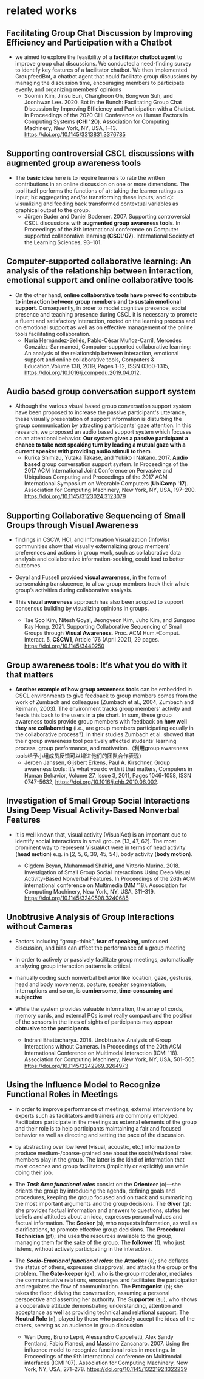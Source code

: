 # related works

## Facilitating Group Chat Discussion by Improving Efficiency and Participation with a Chatbot


* we aimed to explore the feasibility of a **facilitator chatbot agent** to improve group chat discussions. We conducted a need-finding survey to identify key features of a facilitator chatbot. We then implemented GroupfeedBot, a chatbot agent that could facilitate group discussions by managing the discussion time, encouraging members to participate evenly, and organizing members' opinions
  * Soomin Kim, Jinsu Eun, Changhoon Oh, Bongwon Suh, and Joonhwan Lee. 2020. Bot in the Bunch: Facilitating Group Chat Discussion by Improving Efficiency and Participation with a Chatbot. In Proceedings of the 2020 CHI Conference on Human Factors in Computing Systems (**CHI '20**). Association for Computing Machinery, New York, NY, USA, 1–13. https://doi.org/10.1145/3313831.3376785


## Supporting controversial CSCL discussions with augmented group awareness tools

* The **basic idea** here is to require learners to rate the written contributions in an online discussion on one or more dimensions. The tool itself performs the functions of a): taking the learner ratings as input; b): aggregating and/or transforming these inputs; and c): visualizing and feeding back transformed contextual variables as graphical output to the group.
  * Jürgen Buder and Daniel Bodemer. 2007. Supporting controversial CSCL discussions with **augmented group awareness tools**. In Proceedings of the 8th international conference on Computer supported collaborative learning (**CSCL'07**). International Society of the Learning Sciences, 93–101.



## Computer-supported collaborative learning: An analysis of the relationship between interaction, emotional support and online collaborative tools


* On the other hand, **online collaborative tools have proved to contribute to interaction between group members and to sustain emotional support**. Consequently, in order to model cognitive presence, social presence and teaching presence during CSCL it is necessary to promote a fluent and satisfactory interaction, rooted on the learning process and on emotional support as well as on effective management of the online tools facilitating collaboration.
  * Nuria Hernández-Sellés,  Pablo-César Muñoz-Carril, Mercedes González-Sanmamed, Computer-supported collaborative learning: An analysis of the relationship between interaction, emotional support and online collaborative tools, Computers & Education,Volume 138, 2019, Pages 1-12, ISSN 0360-1315, https://doi.org/10.1016/j.compedu.2019.04.012.


## Audio based group conversation support system


* Although the various visual based group conversation support system have been proposed to increase the passive participant's utterance, these visually presentation of support information is disturbing the group communication by attracting participants' gaze attention. In this research, we proposed an audio based support system which focuses on an attentional behavior. **Our system gives a passive participant a chance to take next speaking turn by leading a mutual gaze with a current speaker with providing audio stimuli to them**. 
  * Rurika Shimizu, Yutaka Takase, and Yukiko I Nakano. 2017. **Audio based** group conversation support system. In Proceedings of the 2017 ACM International Joint Conference on Pervasive and Ubiquitous Computing and Proceedings of the 2017 ACM International Symposium on Wearable Computers (**UbiComp '17**). Association for Computing Machinery, New York, NY, USA, 197–200. https://doi.org/10.1145/3123024.3123079


## Supporting Collaborative Sequencing of Small Groups through Visual Awareness


* findings in CSCW, HCI, and Information Visualization (InfoVis) communities show that visually externalizing group members’ preferences and actions in group work, such as collaborative data analysis and collaborative information-seeking, could lead to better outcomes.
  
* Goyal and Fussell provided **visual awareness**, in the form of sensemaking translucence, to allow group members track their whole group’s activities during collaborative analysis.
  
* This **visual awareness** approach has also been adopted to support consensus building by visualizing opinions in groups.
  
  * Tae Soo Kim, Nitesh Goyal, Jeongyeon Kim, Juho Kim, and Sungsoo Ray Hong. 2021. Supporting Collaborative Sequencing of Small Groups through **Visual Awareness**. Proc. ACM Hum.-Comput. Interact. 5, **CSCW1**, Article 176 (April 2021), 29 pages. https://doi.org/10.1145/3449250



## Group awareness tools: It’s what you do with it that matters

* **Another example of how group awareness tools** can be embedded in CSCL environments to give feedback to group members comes from the work of Zumbach and colleagues (Zumbach et al., 2004, Zumbach and Reimann, 2003). The environment tracks group members’ activity and feeds this back to the users in a pie chart. In sum, these group awareness tools provide group members with feedback on **how well they are collaborating** (i.e., are group members participating equally in the collaborative process?). In their studies Zumbach et al. showed that their group awareness tool positively affected students’ learning process, group performance, and motivation.（利用group awareness tools给予小组成员反馈可以增进他们的团队合作表现）
  * Jeroen Janssen, Gijsbert Erkens, Paul A. Kirschner, Group awareness tools: It’s what you do with it that matters, Computers in Human Behavior, Volume 27, Issue 3, 2011, Pages 1046-1058, ISSN 0747-5632, https://doi.org/10.1016/j.chb.2010.06.002.



## Investigation of Small Group Social Interactions Using Deep Visual Activity-Based Nonverbal Features

* It is well known that, visual activity (VisualAct) is an important cue to identify social interactions in small groups [13, 47, 62]. The most prominent way to represent VisualAct were in terms of head activity (**head motion**) e.g. in [2, 5, 6, 39, 45, 54], body activity (**body motion**).

  * Cigdem Beyan, Muhammad Shahid, and Vittorio Murino. 2018. Investigation of Small Group Social Interactions Using Deep Visual Activity-Based Nonverbal Features. In Proceedings of the 26th ACM international conference on Multimedia (MM '18). Association for Computing Machinery, New York, NY, USA, 311–319. https://doi.org/10.1145/3240508.3240685



## Unobtrusive Analysis of Group Interactions without Cameras

* Factors including “group-think”, **fear of speaking**, unfocused discussion, and bias can affect the performance of a group meeting
  
* In order to actively or passively facilitate group meetings, automatically analyzing group interaction patterns is critical.

* manually coding such nonverbal behavior like location, gaze, gestures, head and body movements, posture, speaker segmentation, interruptions and so on, is **cumbersome, time-consuming and subjective**

* While the system provides valuable information, the array of cords, memory cards, and external PCs is not really compact and the position of the sensors in the lines of sights of participants may **appear obtrusive to the participants**.

  * Indrani Bhattacharya. 2018. Unobtrusive Analysis of Group Interactions without Cameras. In Proceedings of the 20th ACM International Conference on Multimodal Interaction (ICMI '18). Association for Computing Machinery, New York, NY, USA, 501–505. https://doi.org/10.1145/3242969.3264973




## Using the Influence Model to Recognize Functional Roles in Meetings


* In order to improve performance of meetings, external interventions by experts such as facilitators and trainers are commonly employed. Facilitators participate in the meetings as external elements of the group and their role is to help participants maintaining a fair and focused behavior as well as directing and setting the pace of the discussion.

* by abstracting over low level (visual, acoustic, etc.) information to produce medium-/coarse-grained one about the social/relational roles members play in the group. The latter is the kind of information that most coaches and group facilitators (implicitly or explicitly) use while doing their job.

* The ***Task Area functional roles*** consist or: the **Orienteer** (o)—she orients the group by introducing the agenda, defining goals and procedures, keeping the group focused and on track and summarizing the most important arguments and the group decisions. The **Giver** (g): she provides factual information and answers to questions, states her beliefs and attitudes about an idea, expresses personal values and factual information. The **Seeker** (s), who requests information, as well as clarifications, to promote effective group decisions. The **Procedural Technician** (pt); she uses the resources available to the group, managing them for the sake of the group. The **follower** (f), who just listens, without actively participating in the interaction.

* The ***Socio-Emotional functional roles***: the **Attacker** (a); she deflates the status of others, expresses disapproval, and attacks the group or the problem. The **Gate-keeper** (gk), who is the group moderator, mediates the communicative relations, encourages and facilitates the participation and regulates the flow of communication. The **Protagonist** (p); she takes the floor, driving the conversation, assuming a personal perspective and asserting her authority. The **Supporter** (su), who shows a cooperative attitude demonstrating understanding, attention and acceptance as well as providing technical and relational support. The **Neutral Role** (n), played by those who passively accept the ideas of the others, serving as an audience in group discussion

  * Wen Dong, Bruno Lepri, Alessandro Cappelletti, Alex Sandy Pentland, Fabio Pianesi, and Massimo Zancanaro. 2007. Using the influence model to recognize functional roles in meetings. In Proceedings of the 9th international conference on Multimodal interfaces (ICMI '07). Association for Computing Machinery, New York, NY, USA, 271–278. https://doi.org/10.1145/1322192.1322239